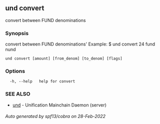 ## und convert

convert between FUND denominations

### Synopsis

convert between FUND denominations'
Example:
$ und convert 24 fund nund

```
und convert [amount] [from_denom] [to_denom] [flags]
```

### Options

```
  -h, --help   help for convert
```

### SEE ALSO

* [und](und.md)	 - Unification Mainchain Daemon (server)

###### Auto generated by spf13/cobra on 28-Feb-2022
